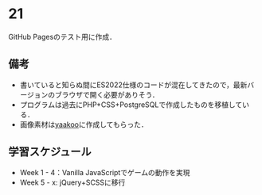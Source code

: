 # 21

GitHub Pagesのテスト用に作成．

## 備考
- 書いていると知らぬ間にES2022仕様のコードが混在してきたので，最新バージョンのブラウザで開く必要がありそう．
- プログラムは過去にPHP+CSS+PostgreSQLで作成したものを移植している．
- 画像素材は[yaakoo](https://github.com/yaakoo)に作成してもらった．

## 学習スケジュール
- Week 1 - 4：Vanilla JavaScriptでゲームの動作を実現
- Week 5 - x: jQuery+SCSSに移行
